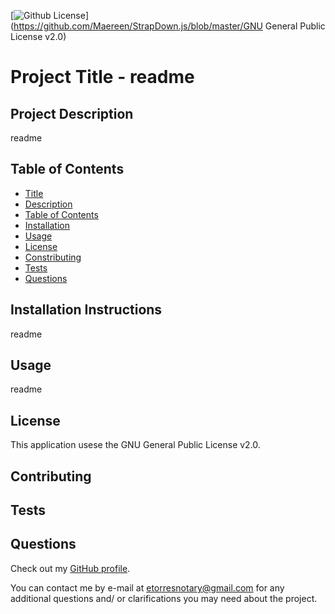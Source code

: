 
[![Github License](https://img.shields.io/github/license/Naereen/StrapDown.js.svg)](https://github.com/Maereen/StrapDown.js/blob/master/GNU General Public License v2.0)

# Project Title - readme

## Project Description

readme

## Table of Contents
* [Title](#project-title)
* [Description](#project-description)
* [Table of Contents](#table-of-congents)
* [Installation](#installation-instructions)
* [Usage](#usage)
* [License](#license)
* [Constributing](#contributing)
* [Tests](#tests)
* [Questions](#questios)

## Installation Instructions

readme

## Usage 

readme

## License

This application usese the GNU General Public License v2.0.

## Contributing

## Tests

## Questions

Check out my [GitHub profile](https://github.com/etorres-revature).

You can contact me by e-mail at etorresnotary@gmail.com for any additional questions and/ or clarifications you may need about the project.
